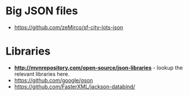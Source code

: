 # Big JSON files
- https://github.com/zeMirco/sf-city-lots-json

# Libraries
- **http://mvnrepository.com/open-source/json-libraries** - lookup the relevant libraries here.
- https://github.com/google/gson
- https://github.com/FasterXML/jackson-databind/
